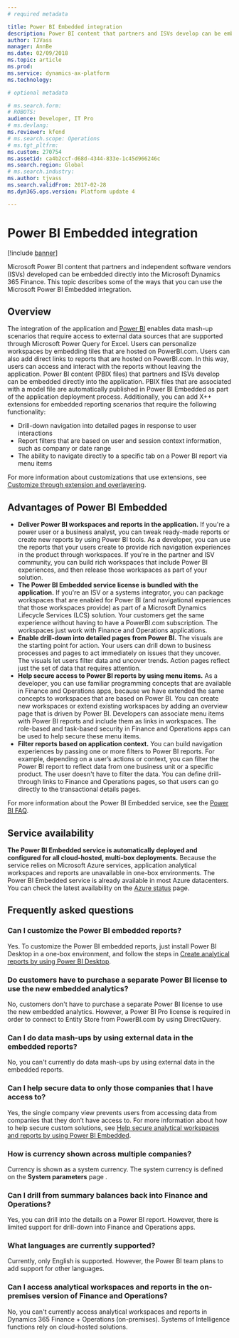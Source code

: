 ```yaml
---
# required metadata

title: Power BI Embedded integration
description: Power BI content that partners and ISVs develop can be embedded directly into the application. This topic describes some of the ways that you can use the Power BI Embedded integration.
author: TJVass
manager: AnnBe
ms.date: 02/09/2018
ms.topic: article
ms.prod: 
ms.service: dynamics-ax-platform
ms.technology: 

# optional metadata

# ms.search.form: 
# ROBOTS: 
audience: Developer, IT Pro
# ms.devlang: 
ms.reviewer: kfend
# ms.search.scope: Operations
# ms.tgt_pltfrm: 
ms.custom: 270754
ms.assetid: ca4b2ccf-d68d-4344-833e-1c45d966246c
ms.search.region: Global
# ms.search.industry: 
ms.author: tjvass
ms.search.validFrom: 2017-02-28
ms.dyn365.ops.version: Platform update 4

---
```


# Power BI Embedded integration

[!include [banner](../includes/banner.md)]

Microsoft Power BI content that partners and independent software vendors (ISVs) developed can be embedded directly into the Microsoft Dynamics 365 Finance. This topic describes some of the ways that you can use the Microsoft Power BI Embedded integration.

## Overview
The integration of the application and [Power BI](https://www.powerbi.com/) enables data mash-up scenarios that require access to external data sources that are supported through Microsoft Power Query for Excel. Users can personalize workspaces by embedding tiles that are hosted on PowerBI.com. Users can also add direct links to reports that are hosted on PowerBI.com. In this way, users can access and interact with the reports without leaving the application. Power BI content (PBIX files) that partners and ISVs develop can be embedded directly into the application. PBIX files that are associated with a model file are automatically published in Power BI Embedded as part of the application deployment process. Additionally, you can add X++ extensions for embedded reporting scenarios that require the following functionality:

- Drill-down navigation into detailed pages in response to user interactions
- Report filters that are based on user and session context information, such as company or date range
- The ability to navigate directly to a specific tab on a Power BI report via menu items

For more information about customizations that use extensions, see [Customize through extension and overlayering](../extensibility/customization-overlayering-extensions.md).

## Advantages of Power BI Embedded
- **Deliver Power BI workspaces and reports in the application.** If you're a power user or a business analyst, you can tweak ready-made reports or create new reports by using Power BI tools. As a developer, you can use the reports that your users create to provide rich navigation experiences in the product through workspaces. If you're in the partner and ISV community, you can build rich workspaces that include Power BI experiences, and then release those workspaces as part of your solution.
- **The Power BI Embedded service license is bundled with the application.** If you're an ISV or a systems integrator, you can package workspaces that are enabled for Power BI (and navigational experiences that those workspaces provide) as part of a Microsoft Dynamics Lifecycle Services (LCS) solution. Your customers get the same experience without having to have a PowerBI.com subscription. The workspaces just work with Finance and Operations applications.
- **Enable drill-down into detailed pages from Power BI.** The visuals are the starting point for action. Your users can drill down to business processes and pages to act immediately on issues that they uncover. The visuals let users filter data and uncover trends. Action pages reflect just the set of data that requires attention.
- **Help secure access to Power BI reports by using menu items.** As a developer, you can use familiar programming concepts that are available in Finance and Operations apps, because we have extended the same concepts to workspaces that are based on Power BI. You can create new workspaces or extend existing workspaces by adding an overview page that is driven by Power BI. Developers can associate menu items with Power BI reports and include them as links in workspaces. The role-based and task-based security in Finance and Operations apps can be used to help secure these menu items.
- **Filter reports based on application context.** You can build navigation experiences by passing one or more filters to Power BI reports. For example, depending on a user’s actions or context, you can filter the Power BI report to reflect data from one business unit or a specific product. The user doesn't have to filter the data. You can define drill-through links to Finance and Operations pages, so that users can go directly to the transactional details pages.

For more information about the Power BI Embedded service, see the [Power BI FAQ](https://powerbi.microsoft.com/documentation/powerbi-frequently-asked-questions/).

## Service availability
**The Power BI Embedded service is automatically deployed and configured for all cloud-hosted, multi-box deployments.** Because the service relies on Microsoft Azure services, application analytical workspaces and reports are unavailable in one-box environments. The Power BI Embedded service is already available in most Azure datacenters. You can check the latest availability on the [Azure status](https://azure.microsoft.com/status/) page.

## Frequently asked questions

### Can I customize the Power BI embedded reports?
Yes. To customize the Power BI embedded reports, just install Power BI Desktop in a one-box environment, and follow the steps in [Create analytical reports by using Power BI Desktop](author-distribute-power-bi-reports.md).
 
### Do customers have to purchase a separate Power BI license to use the new embedded analytics?
No, customers don't have to purchase a separate Power BI license to use the new embedded analytics. However, a Power BI Pro license is required in order to connect to Entity Store from PowerBI.com by using DirectQuery.
 
### Can I do data mash-ups by using external data in the embedded reports?
No, you can't currently do data mash-ups by using external data in the embedded reports.
 
### Can I help secure data to only those companies that I have access to?
Yes, the single company view prevents users from accessing data from companies that they don’t have access to. For more information about how to help secure custom solutions, see [Help secure analytical workspaces and reports by using Power BI Embedded](secure-analytical-workspaces.md).
 
### How is currency shown across multiple companies?
Currency is shown as a system currency. The system currency is defined on the **System parameters** page .
 
### Can I drill from summary balances back into Finance and Operations?
Yes, you can drill into the details on a Power BI report. However, there is limited support for drill-down into Finance and Operations apps.
 
### What languages are currently supported?
Currently, only English is supported. However, the Power BI team plans to add support for other languages.
 
### Can I access analytical workspaces and reports in the on-premises version of Finance and Operations?
No, you can't currently access analytical workspaces and reports in Dynamics 365 Finance + Operations (on-premises). Systems of Intelligence functions rely on cloud-hosted solutions.
